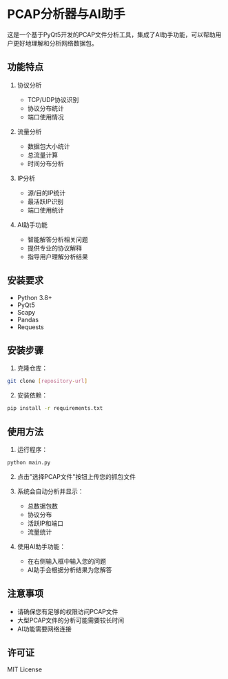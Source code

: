 # PCAP分析器与AI助手

这是一个基于PyQt5开发的PCAP文件分析工具，集成了AI助手功能，可以帮助用户更好地理解和分析网络数据包。

## 功能特点

1. 协议分析
   - TCP/UDP协议识别
   - 协议分布统计
   - 端口使用情况

2. 流量分析
   - 数据包大小统计
   - 总流量计算
   - 时间分布分析

3. IP分析
   - 源/目的IP统计
   - 最活跃IP识别
   - 端口使用统计

4. AI助手功能
   - 智能解答分析相关问题
   - 提供专业的协议解释
   - 指导用户理解分析结果

## 安装要求

- Python 3.8+
- PyQt5
- Scapy
- Pandas
- Requests

## 安装步骤

1. 克隆仓库：
```bash
git clone [repository-url]
```

2. 安装依赖：
```bash
pip install -r requirements.txt
```

## 使用方法

1. 运行程序：
```bash
python main.py
```

2. 点击"选择PCAP文件"按钮上传您的抓包文件

3. 系统会自动分析并显示：
   - 总数据包数
   - 协议分布
   - 活跃IP和端口
   - 流量统计

4. 使用AI助手功能：
   - 在右侧输入框中输入您的问题
   - AI助手会根据分析结果为您解答

## 注意事项

- 请确保您有足够的权限访问PCAP文件
- 大型PCAP文件的分析可能需要较长时间
- AI功能需要网络连接

## 许可证

MIT License 